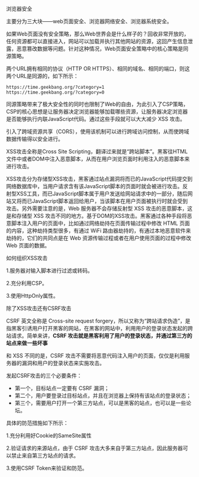 浏览器安全

主要分为三大块——web页面安全、浏览器网络安全、浏览器系统安全。

如果Web页面没有安全策略，那么Web世界会是什么样子的？回收非常开放的，任何资源都可以直接进入，网站可以加载并执行其他网站的资源，这回产生信息泄露，恶意篡改数据等问题。针对这种情况，Web页面安全策略中的核心策略是同源策略。



两个URL拥有相同的协议（HTTP OR HTTPS）、相同的域名、相同的端口，则这两个URL是同源的，如下所示：

```
https://time.geekbang.org/?category=1
https://time.geekbang.org/?category=0
```

同源策略带来了极大安全性的同时也限制了Web的自由，为此引入了CSP策略，CSP的核心思想是让服务器决定浏览器能够加载哪些资源，让服务器决定浏览器是否能够执行内联JavaScript代码。通过这些手段就可以大大减少 XSS 攻击。

引入了跨域资源共享（CORS），使用该机制可以进行跨域访问控制，从而使跨域数据传输得以安全进行。

XSS攻击全称是Cross Site Scripting，翻译过来就是“跨站脚本”。黑客往HTML文件中或者DOM中注入恶意脚本，从而在用户浏览页面时利用注入的恶意脚本来进行攻击。

XSS攻击分为存储型XSS攻击，黑客通过站点漏洞将而已的JavaScript代码提交到网络数据库中，当用户请求含有该JavaScript脚本的页面时就会被进行攻击。反射型XSS工具，而已JavaScript脚本属于用户发送给网站请求中的一部分，随后网站又将而已JavaScript脚本返回给用户，当该脚本在用户页面被执行时就会受到攻击。另外需要注意的是，Web 服务器不会存储反射型 XSS 攻击的恶意脚本，这是和存储型 XSS 攻击不同的地方。基于DOM的XSS攻击。黑客通过各种手段将恶意脚本注入用户的页面中，比如通过网络劫持在页面传输过程中修改 HTML 页面的内容，这种劫持类型很多，有通过 WiFi 路由器劫持的，有通过本地恶意软件来劫持的，它们的共同点是在 Web 资源传输过程或者在用户使用页面的过程中修改 Web 页面的数据。

如何组织XSS攻击

1.服务器对输入脚本进行过滤或转码。

2.充分利用CSP。

3.使用HttpOnly属性。

除了XSS攻击还有CSRF攻击

CSRF 英文全称是 Cross-site request forgery，所以又称为“跨站请求伪造”，是指黑客引诱用户打开黑客的网站，在黑客的网站中，利用用户的登录状态发起的跨站请求。简单来讲，**CSRF 攻击就是黑客利用了用户的登录状态，并通过第三方的站点来做一些坏事**

和 XSS 不同的是，CSRF 攻击不需要将恶意代码注入用户的页面，仅仅是利用服务器的漏洞和用户的登录状态来实施攻击。

发起CSRF攻击的三个必要条件：

- 第一个，目标站点一定要有 CSRF 漏洞；
- 第二个，用户要登录过目标站点，并且在浏览器上保持有该站点的登录状态；
- 第三个，需要用户打开一个第三方站点，可以是黑客的站点，也可以是一些论坛。

具体的防范措施如下所示：

1.充分利用好Cookie的SameSite属性

2.验证请求的来源站点，由于 CSRF 攻击大多来自于第三方站点，因此服务器可以禁止来自第三方站点的请求。

3.使用CSRF Token来验证和防范。
